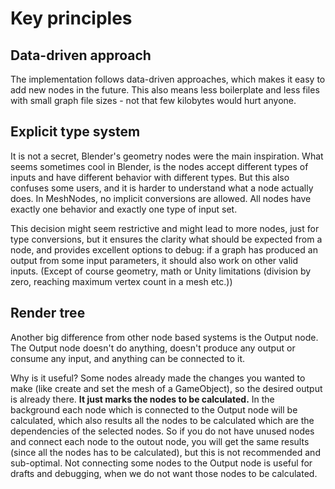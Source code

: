 # Key principles

## Data-driven approach
The implementation follows data-driven approaches, which makes it easy to add new nodes in the future. This also means less boilerplate and less files with small graph file sizes - not that few kilobytes would hurt anyone.


## Explicit type system
It is not a secret, Blender's geometry nodes were the main inspiration. What seems sometimes cool in Blender, is the nodes accept different types of inputs and have different behavior with different types. But this also confuses some users, and it is harder to understand what a node actually does. In MeshNodes, no implicit conversions are allowed. All nodes have exactly one behavior and exactly one type of input set.

This decision might seem restrictive and might lead to more nodes, just for type conversions, but it ensures the clarity what should be expected from a node, and provides excellent options to debug: if a graph has produced an output from some input parameters, it should also work on other valid inputs. (Except of course geometry, math or Unity limitations (division by zero, reaching maximum vertex count in a mesh etc.))

## Render tree
Another big difference from other node based systems is the Output node. The Output node doesn't do anything, doesn't produce any output or consume any input, and anything can be connected to it.

Why is it useful? Some nodes already made the changes you wanted to make (like create and set the mesh of a GameObject), so the desired output is already there. **It just marks the nodes to be calculated.** In the background each node which is connected to the Output node will be calculated, which also results all the nodes to be calculated which are the dependencies of the selected nodes. So if you do not have unused nodes and connect each node to the outout node, you will get the same results (since all the nodes has to be calculated), but this is not recommended and sub-optimal.
Not connecting some nodes to the Output node is useful for drafts and debugging, when we do not want those nodes to be calculated.
